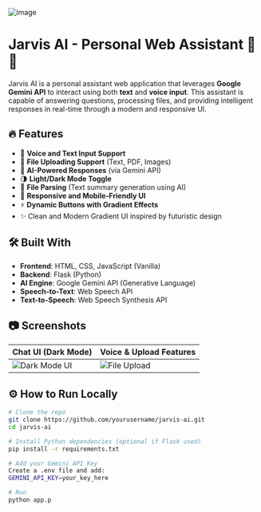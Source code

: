 ![image](https://github.com/user-attachments/assets/61ce2267-50e5-4890-8d25-9e82a0519c81)
# Jarvis AI - Personal Web Assistant 💬🧠

Jarvis AI is a personal assistant web application that leverages **Google Gemini API** to interact using both **text** and **voice input**. This assistant is capable of answering questions, processing files, and providing intelligent responses in real-time through a modern and responsive UI.

## 🔥 Features

- 🎤 **Voice and Text Input Support**
- 📎 **File Uploading Support** (Text, PDF, Images)
- 🧠 **AI-Powered Responses** (via Gemini API)
- 🌗 **Light/Dark Mode Toggle**
- 🧾 **File Parsing** (Text summary generation using AI)
- 📱 **Responsive and Mobile-Friendly UI**
- ⚡ **Dynamic Buttons with Gradient Effects**
- ✨ Clean and Modern Gradient UI inspired by futuristic design

## 🛠️ Built With

- **Frontend**: HTML, CSS, JavaScript (Vanilla)
- **Backend**: Flask (Python)
- **AI Engine**: Google Gemini API (Generative Language)
- **Speech-to-Text**: Web Speech API
- **Text-to-Speech**: Web Speech Synthesis API

## 📷 Screenshots

| Chat UI (Dark Mode) | Voice & Upload Features |
|---------------------|--------------------------|
| ![Dark Mode UI](./screenshots/dark-mode.png) | ![File Upload](./screenshots/file-upload.png) |

## ⚙️ How to Run Locally

```bash
# Clone the repo
git clone https://github.com/yourusername/jarvis-ai.git
cd jarvis-ai

# Install Python dependencies (optional if Flask used)
pip install -r requirements.txt

# Add your Gemini API Key
Create a .env file and add:
GEMINI_API_KEY=your_key_here

# Run
python app.p

